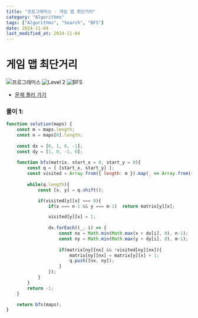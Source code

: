 ```yaml
---
title: "프로그래머스 - 게임 맵 최단거리"
category: "Algorithms"
tags: ["Algorithms", "Search", "BFS"]
date: 2024-11-04
last_modified_at: 2024-11-04
---
```


# 게임 맵 최단거리

<img src="https://img.shields.io/badge/-프로그래머스-1e2a3c" alt="프로그래머스"/> <img src="https://img.shields.io/badge/-Level 2-green" alt="Level 2"/> <img src="https://img.shields.io/badge/-BFS-mediumpurple" alt="BFS"/> 

- [문제 풀러 가기](https://school.programmers.co.kr/learn/courses/30/lessons/1844)

### 풀이 1:

```js
function solution(maps) {
    const m = maps.length;
    const n = maps[0].length;
    
    const dx = [0, 1, 0, -1];  
    const dy = [1, 0, -1, 0];  
    
    function bfs(matrix, start_x = 0, start_y = 0){
        const q = [ [start_x, start_y] ];
        const visited = Array.from({ length: m }).map(_ => Array.from({ length: n }).fill(0));  // 중복 방문 방지
        
        while(q.length){            
            const [x, y] = q.shift();

            if(visited[y][x] === 0){
                if(x === n-1 && y === m-1)  return matrix[y][x];

                visited[y][x] = 1;
            
                dx.forEach((_, i) => {
                    const nx = Math.min(Math.max(x + dx[i], 0), n-1);
                    const ny = Math.min(Math.max(y + dy[i], 0), m-1);
                    
                    if(matrix[ny][nx] && !visited[ny][nx]){
                        matrix[ny][nx] = matrix[y][x] + 1;
                        q.push([nx, ny]);
                    }
                });
            }
        }
        return -1;
    }

    return bfs(maps);
}
```
